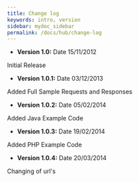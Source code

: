 ```yaml
---
title: Change log
keywords: intro, version
sidebar: mydoc_sidebar
permalink: /docs/hub/change-log
---
```




-   **Version 1.0:** Date 15/11/2012

Initial Release



-   **Version 1.0.1:** Date 03/12/2013

Added Full Sample Requests and Responses



-   **Version 1.0.2:** Date 05/02/2014

Added Java Example Code



-   **Version 1.0.3:** Date 19/02/2014

Added PHP Example Code



-   **Version 1.0.4:** Date 20/03/2014

Changing of url's


